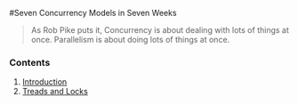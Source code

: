 #Seven Concurrency Models in Seven Weeks
>As Rob Pike puts it, 
  Concurrency is about dealing with lots of things at once. 
  Parallelism is about doing lots of things at once.

### Contents

1. [Introduction](Introduction.md)
2. [Treads and Locks](part-1.md)

